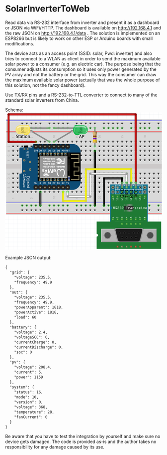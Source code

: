 # SolarInverterToWeb
Read data via RS-232 interface from inverter and present it as a dashboard or JSON via WiFi/HTTP.
The dashboard is available on http://192.168.4.1 and the raw JSON on http://192.168.4.1/data .
The solution is implemented on an ESP8266 but is likely to work on other ESP or Arduino boards with small modifications.

The device acts as an access point (SSID: solar, Pwd: inverter) and also tries to connect to a WLAN as client in order to send the maximum available solar power to a consumer (e.g. an electric car). The purpose being that the consumer adjusts its consumption so it uses only power generated by the PV array and not the battery or the grid. This way the consumer can draw the maximum available solar power (actually that was the whole purpose of this solution, not the fancy dashboard).

Use TX/RX pins and a RS-232-to-TTL converter to connect to many of the standard solar inverters from China.

Schema:
![Project Schema](doc/SolarInverter2WebSchema.png)

Example JSON output: 
```
{
  "grid": {
    "voltage": 235.5,
    "frequency": 49.9
  },
  "out": {
    "voltage": 235.5,
    "frequency": 49.9,
    "powerApparent": 1818,
    "powerActive": 1818,
    "load": 60
  },
  "battery": {
    "voltage": 2.4,
    "voltageSCC": 0,
    "currentCharge": 0,
    "currentDischarge": 0,
    "soc": 0
  },
  "pv": {
    "voltage": 208.4,
    "current": 5,
    "power": 1159
  },
  "system": {
    "status": 16,
    "mode": 10,
    "version": 0,
    "voltage": 368,
    "temperature": 28,
    "fanCurrent": 0
  }
}
```

Be aware that you have to test the integration by yourself and make sure no device gets damaged. The code is provided as-is and the author takes no responsibility for any damage caused by its use.